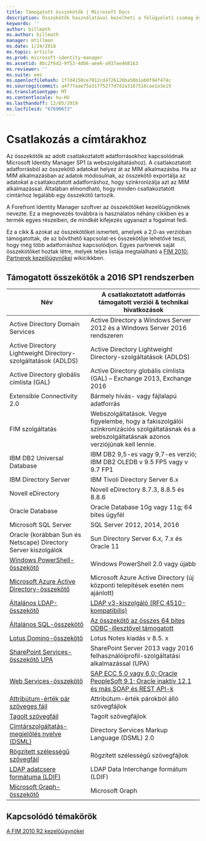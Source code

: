 ```yaml
---
title: Támogatott összekötők | Microsoft Docs
description: Összekötők használatával kezelheti a felügyeleti csomag és a csatlakoztatott adatforrások közötti adatátvitelt.
keywords: ''
author: billmath
ms.author: billmath
manager: mtillman
ms.date: 1/24/2018
ms.topic: article
ms.prod: microsoft-identity-manager
ms.assetid: 8bc2f6d2-9f53-4db6-aee6-a937ae468163
ms.reviewer: ''
ms.suite: ems
ms.openlocfilehash: 1f7d4150ce7012cd4726126ba50b1ab0f94f474c
ms.sourcegitcommit: a4f77aae75a317f5277d7d2a3187516cae1e3e19
ms.translationtype: MT
ms.contentlocale: hu-HU
ms.lasthandoff: 12/05/2019
ms.locfileid: "67690673"
---
```

# <a name="connect-to-your-directories"></a>Csatlakozás a címtárakhoz

Az összekötők az adott csatlakoztatott adatforrásokhoz kapcsolódnak Microsoft Identity Manager SP1 (a webszolgáltatáshoz). A csatlakoztatott adatforrásból az összekötő adatokat helyez át az MIM alkalmazásba. Ha az MIM alkalmazásban az adatok módosulnak, az összekötő exportálja az adatokat a csatlakoztatott adatforráshoz, hogy szinkronizálja azt az MIM alkalmazással. Általában elmondható, hogy minden csatlakoztatott címtárhoz legalább egy összekötő tartozik.

A Forefront Identity Manager szoftver az összekötőket kezelőügynöknek nevezte. Ez a megnevezés továbbra is használatos néhány cikkben és a termék egyes részeiben, de mindkét kifejezés ugyanazt a fogalmat fedi.

Ez a cikk & azokat az összekötőket ismerteti, amelyek a 2,0-as verzióban támogatottak, de az bővíthető kapcsolat-es összekötője lehetővé teszi, hogy még több adatforráshoz kapcsolódjon. Egyes partnerek saját összekötőket hoztak létre, melyek teljes listája megtalálható a [FIM 2010: Partnerek kezelőügynökei](http://social.technet.microsoft.com/wiki/contents/articles/1589.fim-2010-management-agents-from-partners.aspx) wikicikkben.

## <a name="supported-connectors-in-mim-2016-sp1"></a>Támogatott összekötők a 2016 SP1 rendszerben

| Név | A csatlakoztatott adatforrás támogatott verziói & technikai hivatkozások |
| ---- | ----------------------------------------------- |
| Active Directory Domain Services | Active Directory a Windows Server 2012 és a Windows Server 2016 rendszeren |
| Active Directory Lightweight Directory-szolgáltatások (ADLDS) | Active Directory Lightweight Directory-szolgáltatások (ADLDS) |
| Active Directory globális címlista (GAL) | Active Directory globális címlista (GAL) – Exchange 2013, Exchange 2016 |
| Extensible Connectivity 2.0 | Bármely hívás- vagy fájlalapú adatforrás |
| FIM szolgáltatás | Webszolgáltatások. Vegye figyelembe, hogy a fakiszolgálói szinkronizációs szolgáltatásnak és a webszolgáltatásnak azonos verziójúnak kell lennie. |
| IBM DB2 Universal Database | IBM DB2 9,5-es vagy 9,7-es verzió; IBM DB2 OLEDB v 9.5 FP5 vagy v 9.7 FP1 |
| IBM Directory Server | IBM Tivoli Directory Server 6.x |
| Novell eDirectory | Novell eDirectory 8.7.3, 8.8.5 és 8.8.6 |
| Oracle Database | Oracle Database 10g vagy 11g; 64 bites ügyfél |
| Microsoft SQL Server | SQL Server 2012, 2014, 2016 |
| Oracle (korábban Sun és Netscape) Directory Server kiszolgálók | Sun Directory Server 6.x, 7.x és Oracle 11 |
| [Windows PowerShell-összekötő](https://msdn.microsoft.com/library/dn640417.aspx) | Windows PowerShell 2.0 vagy újabb |
| [Microsoft Azure Active Directory-összekötő](https://msdn.microsoft.com/library/dn511001.aspx) | Microsoft Azure Active Directory (új központi telepítések esetén nem ajánlott) |
| [Általános LDAP-összekötő](https://msdn.microsoft.com/library/dn510997.aspx) | [LDAP v3-kiszolgáló (RFC 4510-kompatibilis)](reference/microsoft-identity-manager-2016-connector-genericldap.md#overview-of-the-generic-ldap-connector) |
| [Általános SQL-összekötő](reference/microsoft-identity-manager-2016-connector-genericsql.md) | [Az összekötő az összes 64 bites ODBC-illesztővel támogatott](reference/microsoft-identity-manager-2016-connector-genericsql.md#overview-of-the-generic-sql-connector) |
| [Lotus Domino-összekötő](https://msdn.microsoft.com/library/hh859750.aspx) | Lotus Notes kiadás v 8.5. x |
| [SharePoint Services-összekötő UPA](https://msdn.microsoft.com/library/dn511003.aspx) | SharePoint Server 2013 vagy 2016 felhasználóiprofil-szolgáltatási alkalmazással (UPA) |
| [Web Services-összekötő](https://www.microsoft.com/en-us/download/details.aspx?id=51495) | [SAP ECC 5,0 vagy 6,0; Oracle PeopleSoft 9,1; Oracle inaktív 12,1 és más SOAP és REST API-k](https://docs.microsoft.com/microsoft-identity-manager/reference/microsoft-identity-manager-2016-ma-ws) |
| [Attribútum-érték pár szöveges fájl](https://technet.microsoft.com/library/cc708644(v=ws.10).aspx) | Attribútum-érték párokból álló szövegfájlok |
| [Tagolt szövegfájl](https://technet.microsoft.com/library/cc720612(v=ws.10).aspx) | Tagolt szövegfájlok |
| [Címtárszolgáltatás-megjelölés nyelve (DSML)](https://technet.microsoft.com/library/cc720660(v=ws.10).aspx) | Directory Services Markup Language (DSML) 2.0 |
| [Rögzített szélességű szövegfájl](https://technet.microsoft.com/library/cc720633(v=ws.10).aspx) | Rögzített szélességű szövegfájlok |
| [LDAP adatcsere formátuma (LDIF)](https://technet.microsoft.com/library/cc708662(v=ws.10).aspx) | LDAP Data Interchange formátum (LDIF) |
| [Microsoft Graph-összekötő](microsoft-identity-manager-2016-connector-graph.md) | Microsoft Graph |

## <a name="related-topics"></a>Kapcsolódó témakörök

[A FIM 2010 R2 kezelőügynökei](https://technet.microsoft.com/library/jj133885.aspx)

